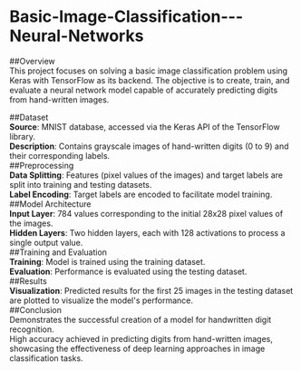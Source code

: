# Basic-Image-Classification---Neural-Networks
##Overview<br>
This project focuses on solving a basic image classification problem using Keras with TensorFlow as its backend. The objective is to create, train, and evaluate a neural network model capable of accurately predicting digits from hand-written images.<br>

##Dataset<br>
**Source**: MNIST database, accessed via the Keras API of the TensorFlow library.<br>
**Description**: Contains grayscale images of hand-written digits (0 to 9) and their corresponding labels.<br>
##Preprocessing<br>
**Data Splitting**: Features (pixel values of the images) and target labels are split into training and testing datasets.<br>
**Label Encoding**: Target labels are encoded to facilitate model training.<br>
##Model Architecture<br>
**Input Layer**: 784 values corresponding to the initial 28x28 pixel values of the images.<br>
**Hidden Layers**: Two hidden layers, each with 128 activations to process a single output value.<br>
##Training and Evaluation<br>
**Training**: Model is trained using the training dataset.<br>
**Evaluation**: Performance is evaluated using the testing dataset.<br>
##Results<br>
**Visualization**: Predicted results for the first 25 images in the testing dataset are plotted to visualize the model's performance.<br>
##Conclusion<br>
Demonstrates the successful creation of a model for handwritten digit recognition.<br>
High accuracy achieved in predicting digits from hand-written images, showcasing the effectiveness of deep learning approaches in image classification tasks.<br>
